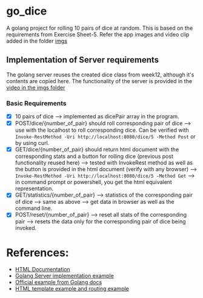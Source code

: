 # go_dice

A golang project for rolling 10 pairs of dice at random. This is based on the requirements from Exercise Sheet-5. Refer the app images and video clip added in the folder [imgs](/imgs/)

## Implementation of Server requirements

The golang server reuses the created dice class from week12, although it's contents are copied here. The functionality of the server is provided in the [video in the imgs folder](/imgs/)

### Basic Requirements
- [x] 10 pairs of dice --> implemented as dicePair array in the program.
- [x] POST/dice/{number_of_pair} should roll corresponding pair of dice --> use  with the localhost to roll corresponding dice. Can be verified with `Invoke-RestMethod -Uri http://localhost:8080/dice/5 -Method Post` or by using curl.
- [x] GET/dice/{number_of_pair} should return html document with the corresponding stats and a button for rolling dice (previous post functionality reused here) --> tested with InvokeRest method as well as the button is provided in the html document (verify with any browser) --> `Invoke-RestMethod -Uri http://localhost:8080/dice/5 -Method Get` --> in command prompt or powershell, you get the html equivalent representation.
- [x] GET/statistics/{number_of_pair} --> statistics of the corresponding pair of dice --> same as above --> get data in browser as well as the command line.
- [x] POST/reset/{number_of_pair} --> reset all stats of the corresponding pair --> resets the data only for the corresponding pair of dice being invoked.

# References:

- [HTML Documentation](https://developer.mozilla.org/en-US/docs/Web/HTML/Reference)
- [Golang Server implementation example](https://dev.to/stungnet/making-a-basic-http-server-with-golang-37lk)
- [Official example from Golang docs](https://go.dev/doc/articles/wiki/)
- [HTML template example and routing example](https://gowebexamples.com/templates/)